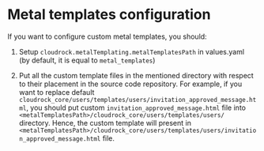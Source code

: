 # Metal templates configuration

If you want to configure custom metal templates, you should:

1. Setup `cloudrock.metalTemplating.metalTemplatesPath`
    in values.yaml (by default, it is equal to `metal_templates`)

1. Put all the custom template files in the mentioned directory
    with respect to their placement in the source code repository.
    For example, if you want to replace default `cloudrock_core/users/templates/users/invitation_approved_message.html`,
    you should put custom `invitation_approved_message.html`
    file into `<metalTemplatesPath>/cloudrock_core/users/templates/users/` directory.
    Hence, the custom template will present in
    `<metalTemplatesPath>/cloudrock_core/users/templates/users/invitation_approved_message.html`
    file.
